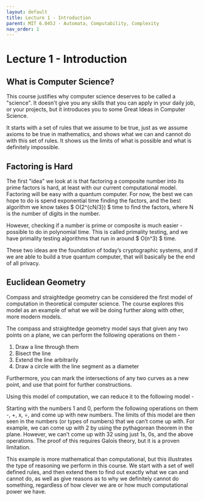 ```yaml
---
layout: default
title: Lecture 1 - Introduction
parent: MIT 6.045J - Automata, Computability, Complexity
nav_order: 1
---
```


# Lecture 1 - Introduction
## What is Computer Science?
This course justifies why computer science deserves to be called a "science".
It doesn't give you any skills that you can apply in your daily job, or your
projects, but it introduces you to some Great Ideas in Computer Science.

It starts with a set of rules that we assume to be true, just as we assume
axioms to be true in mathematics, and shows what we can and cannot do with
this set of rules. It shows us the limits of what is possible and what is
definitely impossible.

## Factoring is Hard
The first "idea" we look at is that factoring a composite number into its
prime factors is hard, at least with our current computational model.
Factoring will be easy with a quantum computer. For now, the best we can hope
to do is spend exponential time finding the factors, and the best algorithm we
know takes $ O(2^{cN/3}) $ time to find the factors, where N is the number of
digits in the number.

However, checking if a number is prime or composite is much easier - possible
to do in polynomial time. This is called primality testing, and we have primality
testing algorithms that run in around $ O(n^3) $ time.

These two ideas are the foundation of today’s cryptographic systems, and if we
are able to build a true quantum computer, that will basically be the end of all privacy.


## Euclidean Geometry
Compass and straightedge geometry can be considered the first model of computation in
theoretical computer science. The course explores this model as an example of what we
will be doing further along with other, more modern models.

The compass and straightedge geometry model says that given any two points on a plane,
we can perform the following operations on them -

1. Draw a line through them
2. Bisect the line
3. Extend the line arbitrarily
4. Draw a circle with the line segment as a diameter

Furthermore, you can mark the intersections of any two curves as a new point, and use
that point for further constructions.

Using this model of computation, we can reduce it to the following model -

Starting with the numbers 1 and 0, perform the following operations on them -, +, x, ÷,
and come up with new numbers. The limits of this model are then seen in the numbers
(or types of numbers) that we can’t come up with. For example, we can come up with 2
by using the pythagorean theorem in the plane. However, we can’t come up with 32 using
just 1s, 0s, and the above operations. The proof of this requires Galois theory, but it
is a proven limitation.

This example is more mathematical than computational, but this illustrates the type of
reasoning we perform in this course. We start with a set of well defined rules, and then
extend them to find out exactly what we can and cannot do, as well as give reasons as to
why we definitely cannot do something, regardless of how clever we are or how much computational
power we have.
